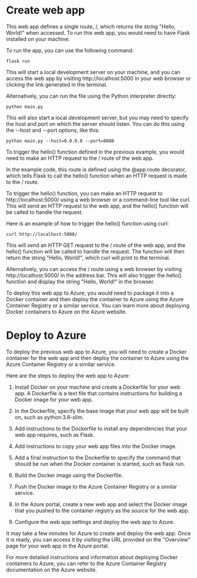 # Create web app

This web app defines a single route, /, which returns the string "Hello, World!" when accessed. To run this web app, you would need to have Flask installed on your machine.

To run the app, you can use the following command:

`flask run`

This will start a local development server on your machine, and you can access the web app by visiting http://localhost:5000 in your web browser or clicking the link generated in the terminal. 

Alternatively, you can run the file using the Python interpreter directly:

`python main.py`

This will also start a local development server, but you may need to specify the host and port on which the server should listen. You can do this using the --host and --port options, like this:

`python main.py --host=0.0.0.0 --port=8080`

To trigger the hello() function defined in the previous example, you would need to make an HTTP request to the / route of the web app.

In the example code, this route is defined using the @app.route decorator, which tells Flask to call the hello() function when an HTTP request is made to the / route.

To trigger the hello() function, you can make an HTTP request to http://localhost:5000/ using a web browser or a command-line tool like curl. This will send an HTTP request to the web app, and the hello() function will be called to handle the request.

Here is an example of how to trigger the hello() function using curl:

`curl http://localhost:5000/`

This will send an HTTP GET request to the / route of the web app, and the hello() function will be called to handle the request. The function will then return the string "Hello, World!", which curl will print to the terminal.

Alternatively, you can access the / route using a web browser by visiting http://localhost:5000/ in the address bar. This will also trigger the hello() function and display the string "Hello, World!" in the browser.

To deploy this web app to Azure, you would need to package it into a Docker container and then deploy the container to Azure using the Azure Container Registry or a similar service. You can learn more about deploying Docker containers to Azure on the Azure website.

# Deploy to Azure

To deploy the previous web app to Azure, you will need to create a Docker container for the web app and then deploy the container to Azure using the Azure Container Registry or a similar service.

Here are the steps to deploy the web app to Azure:

1. Install Docker on your machine and create a Dockerfile for your web app. A Dockerfile is a text file that contains instructions for building a Docker image for your web app.

2. In the Dockerfile, specify the base image that your web app will be built on, such as python:3.8-slim.

3. Add instructions to the Dockerfile to install any dependencies that your web app requires, such as Flask.

4. Add instructions to copy your web app files into the Docker image.

5. Add a final instruction to the Dockerfile to specify the command that should be run when the Docker container is started, such as flask run.

6. Build the Docker image using the Dockerfile.

7. Push the Docker image to the Azure Container Registry or a similar service.

8. In the Azure portal, create a new web app and select the Docker image that you pushed to the container registry as the source for the web app.

9. Configure the web app settings and deploy the web app to Azure.

It may take a few minutes for Azure to create and deploy the web app. Once it is ready, you can access it by visiting the URL provided on the "Overview" page for your web app in the Azure portal.

For more detailed instructions and information about deploying Docker containers to Azure, you can refer to the Azure Container Registry documentation on the Azure website.

